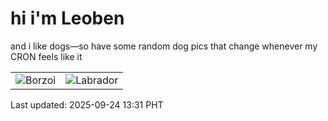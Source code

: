 # hi i'm Leoben

and i like dogs—so have some random dog pics that change whenever my CRON feels like it

|  |  |
|--------|----------|
| ![Borzoi](https://random-dog-vercel.vercel.app/api/random-borzoi?v=1758691919) | ![Labrador](https://random-dog-vercel.vercel.app/api/random-labrador?v=1758691919) |

Last updated: 2025-09-24 13:31 PHT
